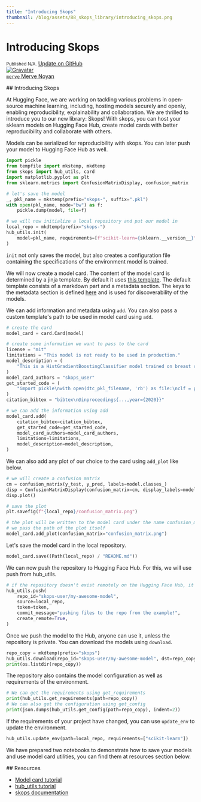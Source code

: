 ```yaml
---
title: "Introducing Skops"
thumbnail: /blog/assets/88_skops_library/introducing_skops.png
---
```


<h1>
    Introducing Skops
</h1>

<div class="blog-metadata">
    <small>Published N/A.</small>
    <a target="_blank" class="btn no-underline text-sm mb-5 font-sans" href="https://github.com/huggingface/blog/blob/main/skops-library.md">
        Update on GitHub
    </a>
</div>

<div class="author-card">
    <a href="/merve">
        <img class="avatar avatar-user" src="https://aeiljuispo.cloudimg.io/v7/https://s3.amazonaws.com/moonup/production/uploads/1631694399207-6141a88b3a0ec78603c9e784.png?w=200&h=200&f=face" title="Gravatar">
        <div class="bfc">
            <code>merve</code>
            <span class="fullname">Merve Noyan</span>
        </div>
    </a>
</div>

## Introducing Skops

At Hugging Face, we are working on tackling various problems in open-source machine learning, including, hosting models securely and openly, enabling reproducibility, explainability and collaboration. We are thrilled to introduce you to our new library: Skops! With skops, you can host your sklearn models on Hugging Face Hub, create model cards with better reproducibility and collaborate with others. 

Models can be serialized for reproducibility with skops. You can later push your model to Hugging Face Hub as well.

```python
import pickle
from tempfile import mkstemp, mkdtemp
from skops import hub_utils, card
import matplotlib.pyplot as plt
from sklearn.metrics import ConfusionMatrixDisplay, confusion_matrix

# let's save the model
_, pkl_name = mkstemp(prefix="skops-", suffix=".pkl")
with open(pkl_name, mode="bw") as f:
    pickle.dump(model, file=f)

# we will now initialize a local repository and put our model in
local_repo = mkdtemp(prefix="skops-")
hub_utils.init(
    model=pkl_name, requirements=[f"scikit-learn={sklearn.__version__}"], dst=local_repo
)
```

`init` not only saves the model, but also creates a configuration file containing the specifications of the environment model is trained. 

We will now create a model card. The content of the model card is determined by a jinja template. By default it uses [this template](https://github.com/skops-dev/skops/blob/main/skops/card/default_template.md). The default template consists of a markdown part and a metadata section. The keys to the metadata section is defined [here](https://huggingface.co/docs/hub/models-cards#model-card-metadata) and is used for discoverability of the models. 

We can add information and metadata using `add`. You can also pass a custom template's path to be used in model card using `add`.

```python
# create the card
model_card = card.Card(model)

# create some information we want to pass to the card
license = "mit"
limitations = "This model is not ready to be used in production."
model_description = (
    "This is a HistGradientBoostingClassifier model trained on breast cancer dataset."
)
model_card_authors = "skops_user"
get_started_code = (
    "import pickle\nwith open(dtc_pkl_filename, 'rb') as file:\nclf = pickle.load(file)"
)
citation_bibtex = "bibtex\n@inproceedings{...,year={2020}}"

# we can add the information using add
model_card.add(
    citation_bibtex=citation_bibtex,
    get_started_code=get_started_code,
    model_card_authors=model_card_authors,
    limitations=limitations,
    model_description=model_description,
)
```

We can also add any plot of our choice to the card using `add_plot` like below.

```python
# we will create a confusion matrix
cm = confusion_matrix(y_test, y_pred, labels=model.classes_)
disp = ConfusionMatrixDisplay(confusion_matrix=cm, display_labels=model.classes_)
disp.plot()

# save the plot
plt.savefig(f"{local_repo}/confusion_matrix.png")

# the plot will be written to the model card under the name confusion_matrix
# we pass the path of the plot itself
model_card.add_plot(confusion_matrix="confusion_matrix.png")
```

Let's save the model card in the local repository. 
```python
model_card.save((Path(local_repo) / "README.md"))
```

We can now push the repository to Hugging Face Hub. For this, we will use push from hub_utils.

```python
# if the repository doesn't exist remotely on the Hugging Face Hub, it will be created when we set create_remote to True
hub_utils.push(
    repo_id="skops-user/my-awesome-model",
    source=local_repo,
    token=token,
    commit_message="pushing files to the repo from the example!",
    create_remote=True,
)
```

Once we push the model to the Hub, anyone can use it, unless the repository is private. You can download the models using `download`.

```python
repo_copy = mkdtemp(prefix="skops")
hub_utils.download(repo_id="skops-user/my-awesome-model", dst=repo_copy)
print(os.listdir(repo_copy))
```

The repository also contains the model configuration as well as requirements of the environment.

```python
# We can get the requirements using get_requirements
print(hub_utils.get_requirements(path=repo_copy))
# We can also get the configuration using get_config
print(json.dumps(hub_utils.get_config(path=repo_copy), indent=2))
```

If the requirements of your project have changed, you can use `update_env` to update the environment.

```python
hub_utils.update_env(path=local_repo, requirements=["scikit-learn"])
```

We have prepared two notebooks to demonstrate how to save your models and use model card utilities, you can find them at resources section below.


## Resources
- [Model card tutorial](https://skops.readthedocs.io/en/latest/auto_examples/plot_model_card.html)
- [hub_utils tutorial](https://skops.readthedocs.io/en/latest/auto_examples/plot_hf_hub.html)
- [skops documentation](https://skops.readthedocs.io/en/latest/modules/classes.html)